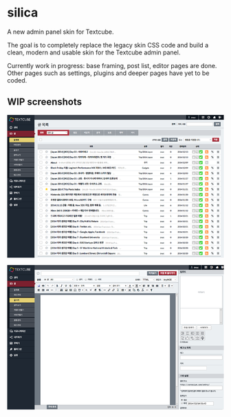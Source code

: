 silica
======

A new admin panel skin for Textcube. 

The goal is to completely replace the legacy skin CSS code and build a clean, modern and usable skin for the Textcube admin panel.

Currently work in progress: base framing, post list, editor pages are done. Other pages such as settings, plugins and deeper pages have yet to be coded.


WIP screenshots
---------------

![alt text](https://github.com/zvuc/silica/blob/master/screenshots/posts.png)

![alt text](https://github.com/zvuc/silica/blob/master/screenshots/editor.png)
